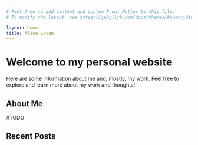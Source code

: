 ```yaml
---
# Feel free to add content and custom Front Matter to this file.
# To modify the layout, see https://jekyllrb.com/docs/themes/#overriding-theme-defaults

layout: home 
title: Alice Lacan
---
```


# Welcome to my personal website 

Here are some information about me and, mostly, my work.
Feel free to explore and learn more about my work and thoughts!


## About Me

#TODO

## Recent Posts

